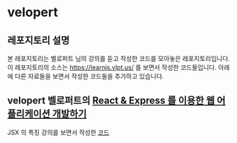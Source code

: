# velopert

## 레포지토리 설명
본 레포지토리는 벨로퍼트 님의 강의를 듣고 작성한 코드를 모아놓은 레포지토리입니다.
이 레포지토리의 소스는 https://learnjs.vlpt.us/ 를 보면서 작성한 코드들입니다.
아래에 다른 자료들을 보면서 작성한 코드들을 추가하고 있습니다.

## velopert 벨로퍼트의 [React & Express 를 이용한 웹 어플리케이션 개발하기](https://www.inflearn.com/course/react-%EA%B0%95%EC%A2%8C-velopert/)
JSX 의 특징 강의를 보면서 작성한 [코드](https://gist.github.com/AppleCEO/1f8b826fec754c2f4aa51a02586e6940)

